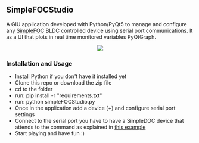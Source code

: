 ## SimpleFOCStudio

A GIU application developed  with Python/PyQt5 to manage and configure any [SimpleFOC](https://github.com/simplefoc)  BLDC controlled device using serial port communications. It as a UI that plots in real time monitored  variables PyQtGraph.
<p align="center">
  <img  src="https://github.com/JorgeMaker/SimpleFOCStudio/blob/main/DOC/SimpleFOCStudio.gif?raw=true">
</p>

### Installation and Usage

- Install Python if you don't have it installed yet 
- Clone this repo or download the zip file
- cd to the folder
- run: pip install -r "requirements.txt"
- run: python simpleFOCStudio.py
- Once in the application add a device (+) and configure serial port settings
- Connect to the serial port you have to have a SimpleDOC device that 
attends to the command as explained in [this example](https://docs.simplefoc.com/communication)
- Start playing  and have fun :)